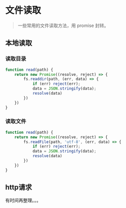 # 文件读取

> 一些常用的文件读取方法，用 promise 封转。

## 本地读取

### 读取目录

```js
function read(path) {
    return new Promise((resolve, reject) => {
        fs.readdir(path, (err, data) => {
            if (err) reject(err);
            data = JSON.stringify(data);
            resolve(data)
        })
    })
}
```

### 读取文件

```js
function read(path) {
    return new Promise((resolve, reject) => {
        fs.readFile(path, 'utf-8', (err, data) => {
            if (err) reject(err);
            data = JSON.stringify(data);
            resolve(data)
        })
    })
}
```

## http请求

有时间再整理。。。




